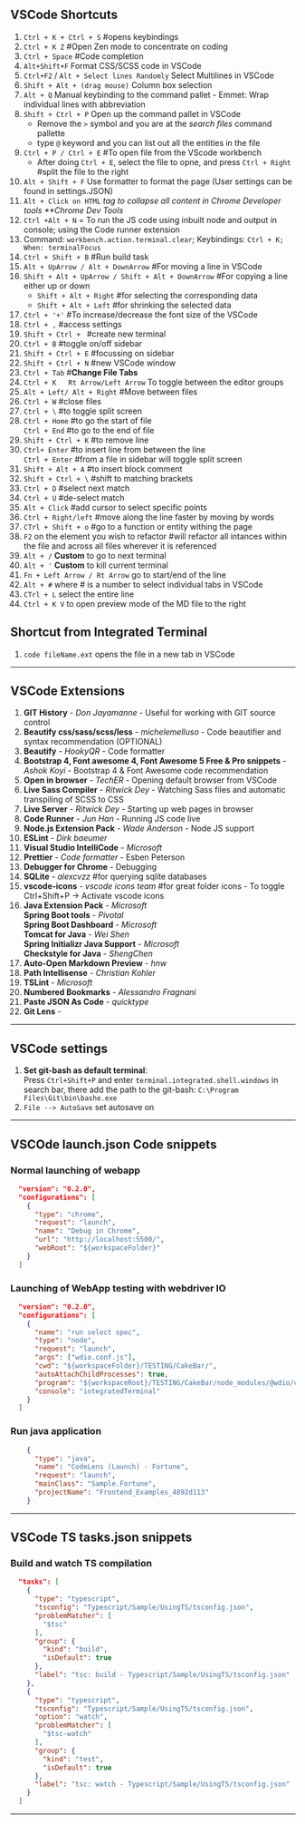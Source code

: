 ## VSCode Shortcuts

1. `Ctrl + K + Ctrl + S` #opens keybindings
1. `Ctrl + K Z` #Open Zen mode to concentrate on coding
1. `Ctrl + Space` #Code completion
1. `Alt+Shift+F` Format CSS/SCSS code in VSCode
2. `Ctrl+F2` / `Alt + Select lines Randomly` Select Multilines in VSCode
2. `Shift + Alt + (drag mouse)` Column box selection
3. `Alt + Q` Manual keybinding to the command pallet - Emmet: Wrap individual lines with abbreviation
4. `Shift + Ctrl + P` Open up the command pallet in VSCode
    - Remove the `>` symbol and you are at the _search files_ command pallette
    - type `@` keyword and you can list out all the entities in the file
5. `Ctrl + P / Ctrl + E` #To open file from the VScode workbench
    - After doing `Ctrl + E`, select the file to opne, and press `Ctrl + Right` #split the file to the right
5. `Alt + Shift + F` Use formatter to format the page (User settings can be found in settings.JSON)
6. `Alt + Click on HTML` _tag to collapse all content in Chrome Developer tools \*\*Chrome Dev Tools_
7. `Ctrl +Alt + N` = To run the JS code using inbuilt node and output in console; using the Code runner extension
8. Command: `workbench.action.terminal.clear`; Keybindings: `Ctrl + K; When: terminalFocus`
10. `Ctrl + Shift + B` #Run build task
11. `Alt + UpArrow / Alt + DownArrow` #For moving a line in VSCode
12. `Shift + Alt + UpArrow / Shift + Alt + DownArrow` #For copying a line either up or down
    - `Shift + Alt + Right` #for selecting the corresponding data
    - `Shift + Alt + Left` #for shrinking the selected data
12. `Ctrl + '+'` #To increase/decrease the font size of the VSCode
13. `Ctrl + ,` #access settings
14. ``Shift + Ctrl + `` #create new terminal
15. `Ctrl + B` #toggle on/off sidebar
16. `Shift + Ctrl + E` #focussing on sidebar
16. `Shift + Ctrl + N` #new VSCode window
17. `Ctrl + Tab` #**Change File Tabs**
17. `Ctrl + K   Rt Arrow/Left Arrow` To toggle between the editor groups
18. `Alt + Left/ Alt + Right` #Move between files
18. `Ctrl + W` #close files
19. `Ctrl + \` #to toggle split screen
20. `Ctrl + Home` #to go the start of file     
    `Ctrl + End` #to go to the end of file
21. `Shift + Ctrl + K` #to remove line
22. `Ctrl+ Enter` #to insert line from between the line   
    `Ctrl + Enter` #from a file in sidebar will toggle split screen
24. `Shift + Alt + A` #to insert block comment
24. `Shift + Ctrl + \` #shift to matching brackets
25. `Ctrl + D` #select next match 
26. `Ctrl + U` #de-select match
27. `Alt + Click` #add cursor to select specific points
28. `Ctrl + Right/left` #move along the line faster by moving by words
29. `CTrl + Shift + o` #go to a function or entity withing the page
30. `F2` on the element you wish to refactor #will refactor all intances within the file and across all files wherever it is referenced
31. `Alt + /` **Custom** to go to next terminal
32. `Alt + '` **Custom** to kill current terminal
33. `Fn + Left Arrow / Rt Arrow` go to start/end of the line
34. `Alt + #` where # is a number to select individual tabs in VSCode 
35. `CTrl + L` select the entire line
26. `Ctrl + K V` to open preview mode of the MD file to the right


## Shortcut from Integrated Terminal
1. `code fileName.ext` opens the file in a new tab in VSCode 


---

## VSCode Extensions

1. **GIT History** - _Don Jayamanne_ - Useful for working with GIT source control
2. **Beautify css/sass/scss/less** - _michelemelluso_ - Code beautifier and syntax recommendation (OPTIONAL)
3. **Beautify** - _HookyQR_ - Code formatter
4. **Bootstrap 4, Font awesome 4, Font Awesome 5 Free & Pro snippets** - _Ashok Koyi_ - Bootstrap 4 & Font Awesome code recommendation
5. **Open in browser** - _TechER_ - Opening default browser from VSCode
6. **Live Sass Compiler** - _Ritwick Dey_ - Watching Sass files and automatic transpiling of SCSS to CSS
7. **Live Server** - _Ritwick Dey_ - Starting up web pages in browser
8. **Code Runner** - _Jun Han_ - Running JS code live
9. **Node.js Extension Pack** - _Wade Anderson_ - Node JS support
10. **ESLint** - _Dirk baeumer_
11. **Visual Studio IntelliCode** - _Microsoft_
12. **Prettier** - _Code formatter_ - Esben Peterson
13. **Debugger for Chrome** - Debugging
14. **SQLite** - _alexcvzz_ #for querying sqlite databases
15. **vscode-icons** - _vscode icons team_ #for great folder icons - To toggle Ctrl+Shift+P -> Activate vscode icons
16. **Java Extension Pack** - _Microsoft_  
    **Spring Boot tools** - _Pivotal_  
    **Spring Boot Dashboard** - _Microsoft_  
    **Tomcat for Java** - _Wei Shen_  
    **Spring Initializr Java Support** - _Microsoft_  
    **Checkstyle for Java** - _ShengChen_  
17. **Auto-Open Markdown Preview** - _hnw_  
18. **Path Intellisense** - _Christian Kohler_
19. **TSLint** - _Microsoft_
20. **Numbered Bookmarks** - _Alessandro Fragnani_
21. **Paste JSON As Code** - _quicktype_
22. **Git Lens** - 

---
## VSCode settings

1. **Set git-bash as default terminal**:   
Press `Ctrl+Shift+P` and enter `terminal.integrated.shell.windows` in search bar, there add the path to the git-bash: `C:\Program Files\Git\bin\bashe.exe`
2. `File --> AutoSave` set autosave on 

---

## VSCOde launch.json Code snippets

### Normal launching of webapp

```json
  "version": "0.2.0",
  "configurations": [
    {
      "type": "chrome",
      "request": "launch",
      "name": "Debug in Chrome",
      "url": "http://localhost:5500/",
      "webRoot": "${workspaceFolder}"
    }
  ]
```

### Launching of WebApp testing with webdriver IO
```json
  "version": "0.2.0",
  "configurations": [
    {
      "name": "run select spec",
      "type": "node",
      "request": "launch",
      "args": ["wdio.conf.js"],
      "cwd": "${workspaceFolder}/TESTING/CakeBar/",
      "autoAttachChildProcesses": true,
      "program": "${workspaceRoot}/TESTING/CakeBar/node_modules/@wdio/cli/bin/wdio.js",
      "console": "integratedTerminal"
    }
  ]  
```

### Run java application
```json
    {
      "type": "java",
      "name": "CodeLens (Launch) - Fortune",
      "request": "launch",
      "mainClass": "Sample.Fortune",
      "projectName": "Frontend_Examples_4892d113"
    }
```

---
## VSCode TS tasks.json snippets

### Build and watch TS compilation 
```json
  "tasks": [
    {
      "type": "typescript",
      "tsconfig": "Typescript/Sample/UsingTS/tsconfig.json",
      "problemMatcher": [
        "$tsc"
      ],
      "group": {
        "kind": "build",
        "isDefault": true
      },
      "label": "tsc: build - Typescript/Sample/UsingTS/tsconfig.json"
    },
    {
      "type": "typescript",
      "tsconfig": "Typescript/Sample/UsingTS/tsconfig.json",
      "option": "watch",
      "problemMatcher": [
        "$tsc-watch"
      ],
      "group": {
        "kind": "test",
        "isDefault": true
      },
      "label": "tsc: watch - Typescript/Sample/UsingTS/tsconfig.json"
    }
  ]
```


---